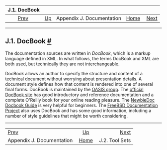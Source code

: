 <!--?xml version="1.0" encoding="UTF-8" standalone="no"?-->

|                    J.1. DocBook                    |                                                 |                           |                                                       |                                                  |
| :------------------------------------------------: | :---------------------------------------------- | :-----------------------: | ----------------------------------------------------: | -----------------------------------------------: |
| [Prev](docguide.html "Appendix J. Documentation")  | [Up](docguide.html "Appendix J. Documentation") | Appendix J. Documentation | [Home](index.html "PostgreSQL 17devel Documentation") |  [Next](docguide-toolsets.html "J.2. Tool Sets") |

***

## J.1. DocBook [#](#DOCGUIDE-DOCBOOK)

The documentation sources are written in *DocBook*, which is a markup language defined in XML. In what follows, the terms DocBook and XML are both used, but technically they are not interchangeable.

DocBook allows an author to specify the structure and content of a technical document without worrying about presentation details. A document style defines how that content is rendered into one of several final forms. DocBook is maintained by the [OASIS group](https://www.oasis-open.org). The [official DocBook site](https://www.oasis-open.org/docbook/) has good introductory and reference documentation and a complete O'Reilly book for your online reading pleasure. The [NewbieDoc Docbook Guide](http://newbiedoc.sourceforge.net/metadoc/docbook-guide.html) is very helpful for beginners. The [FreeBSD Documentation Project](https://www.freebsd.org/docproj/) also uses DocBook and has some good information, including a number of style guidelines that might be worth considering.

***

|                                                    |                                                       |                                                  |
| :------------------------------------------------- | :---------------------------------------------------: | -----------------------------------------------: |
| [Prev](docguide.html "Appendix J. Documentation")  |    [Up](docguide.html "Appendix J. Documentation")    |  [Next](docguide-toolsets.html "J.2. Tool Sets") |
| Appendix J. Documentation                          | [Home](index.html "PostgreSQL 17devel Documentation") |                                   J.2. Tool Sets |
